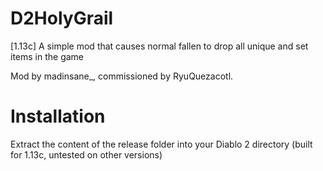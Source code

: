 # D2HolyGrail
[1.13c] A simple mod that causes normal fallen to drop all unique and set items in the game

Mod by madinsane_, commissioned by RyuQuezacotl.

# Installation
Extract the content of the release folder into your Diablo 2 directory
(built for 1.13c, untested on other versions)

